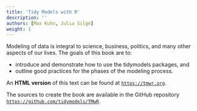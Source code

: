 ```yaml
---
title: 'Tidy Models with R'
description: ''
authors: [Max Kuhn, Julia Silge]
weight: 1
---
```


Modeling of data is integral to science, business, politics, and many other aspects of our lives. The goals of this book are to:

- introduce and demonstrate how to use the tidymodels packages, and 
- outline good practices for the phases of the modeling process.

An **HTML version** of this text can be found at [`https://tmwr.org`](https://tmwr.org). 

The sources to create the book are available in the GitHub repository [`https://github.com/tidymodels/TMwR`](https://github.com/tidymodels/TMwR). 
